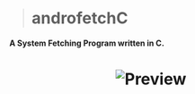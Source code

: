 > # androfetchC
**A System Fetching Program written in C.**

<h1 align="center">
  <img src="https://im7.ezgif.com/tmp/ezgif-7-894e310ff500.png" alt="Preview" />
</h1>
